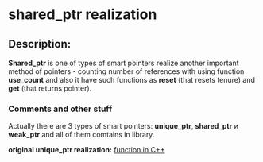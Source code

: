 # shared_ptr realization

## Description:

**Shared_ptr** is one of types of smart pointers realize another important method of pointers - counting number of references with using function **use_count** and also it have such functions as **reset** (that resets tenure) and **get** (that returns pointer).

### Comments and other stuff

Actually there are 3 types of smart pointers: **unique_ptr**, **shared_ptr** и **weak_ptr** and all of them comtains in <memory> library.

**original unique_ptr realization:** [function in C++](http://ru.cppreference.com/w/cpp/memory/shared_ptr)


